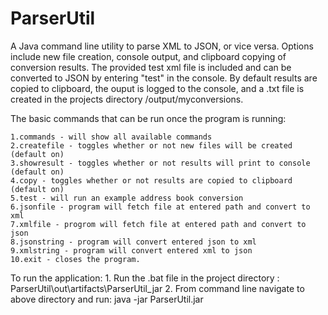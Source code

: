 # ParserUtil
A Java command line utility to parse XML to JSON, or vice versa. Options include new file creation, console output, and clipboard copying of conversion results.  The provided test xml file is included and can be converted to JSON by entering "test" in the console. By default results are copied to clipboard, the ouput is logged to the console, and a .txt file is created in the projects directory /output/myconversions.


The basic commands that can be run once the program is running:

    1.commands - will show all available commands
    2.createfile - toggles whether or not new files will be created (default on)
    3.showresult - toggles whether or not results will print to console (default on)
    4.copy - toggles whether or not results are copied to clipboard (default on)
    5.test - will run an example address book conversion
    6.jsonfile - program will fetch file at entered path and convert to xml
    7.xmlfile - progrom will fetch file at entered path and convert to json
    8.jsonstring - program will convert entered json to xml
    9.xmlstring - program will convert entered xml to json
    10.exit - closes the program.
    
To run the application:
    1. Run the .bat file in the project directory : ParserUtil\out\artifacts\ParserUtil_jar
    2. From command line navigate to above directory and run: java -jar ParserUtil.jar
    
    
